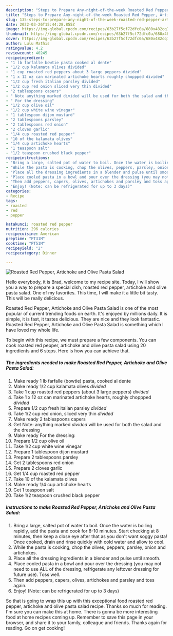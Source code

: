 ```yaml
---
description: "Steps to Prepare Any-night-of-the-week Roasted Red Pepper, Artichoke and Olive Pasta Salad"
title: "Steps to Prepare Any-night-of-the-week Roasted Red Pepper, Artichoke and Olive Pasta Salad"
slug: 135-steps-to-prepare-any-night-of-the-week-roasted-red-pepper-artichoke-and-olive-pasta-salad
date: 2022-03-26T15:44:28.855Z
image: https://img-global.cpcdn.com/recipes/63b27f5cf72dfc0a/680x482cq70/roasted-red-pepper-artichoke-and-olive-pasta-salad-recipe-main-photo.jpg
thumbnail: https://img-global.cpcdn.com/recipes/63b27f5cf72dfc0a/680x482cq70/roasted-red-pepper-artichoke-and-olive-pasta-salad-recipe-main-photo.jpg
cover: https://img-global.cpcdn.com/recipes/63b27f5cf72dfc0a/680x482cq70/roasted-red-pepper-artichoke-and-olive-pasta-salad-recipe-main-photo.jpg
author: Lulu Mathis
ratingvalue: 4.2
reviewcount: 40245
recipeingredient:
- "1 lb farfalle bowtie pasta cooked al dente"
- "1/2 cup kalamata olives divided"
- "1 cup roasted red peppers about 3 large peppers divided"
- "1 x 12 oz can marinated artichoke hearts roughly choppped divided"
- "1/2 cup fresh italian parsley divided"
- "1/2 cup red onion sliced very thin divided"
- "2 tablespoons capers"
- " Note anything marked divided will be used for both the salad and the dressing"
- " For the dressing"
- "1/2 cup olive oil"
- "1/2 cup white wine vinegar"
- "1 tablespoon dijon mustard"
- "2 tablespoons parsley"
- "2 tablespoons red onion"
- "2 cloves garlic"
- "1/4 cup roasted red pepper"
- "10 of the kalamata olives"
- "1/4 cup artichoke hearts"
- "1 teaspoon salt"
- "1/2 teaspoon crushed black pepper"
recipeinstructions:
- "Bring a large, salted pot of water to boil. Once the water is boiling rapidly, add the pasta and cook for 8-10 minutes. Start checking at 8 minutes, then keep a close eye after that as you don&#39;t want soggy pasta! Once cooked, drain and rinse quickly with cold water and allow to cool."
- "While the pasta is cooking, chop the olives, peppers, parsley, onion and artichokes."
- "Place all the dressing ingredients in a blender and pulse until smooth."
- "Place cooled pasta in a bowl and pour over the dressing (you may not need to use ALL of the dressing, refrigerate any leftover dressing for future use). Toss well."
- "Then add peppers, capers, olives, artichokes and parsley and toss again."
- "Enjoy! (Note: can be refrigerated for up to 3 days)"
categories:
- Recipe
tags:
- roasted
- red
- pepper

katakunci: roasted red pepper 
nutrition: 296 calories
recipecuisine: American
preptime: "PT31M"
cooktime: "PT51M"
recipeyield: "2"
recipecategory: Dinner

---
```



![Roasted Red Pepper, Artichoke and Olive Pasta Salad](https://img-global.cpcdn.com/recipes/63b27f5cf72dfc0a/680x482cq70/roasted-red-pepper-artichoke-and-olive-pasta-salad-recipe-main-photo.jpg)

Hello everybody, it is Brad, welcome to my recipe site. Today, I will show you a way to prepare a special dish, roasted red pepper, artichoke and olive pasta salad. One of my favorites. This time, I will make it a little bit tasty. This will be really delicious.



Roasted Red Pepper, Artichoke and Olive Pasta Salad is one of the most popular of current trending foods on earth. It's enjoyed by millions daily. It is simple, it is fast, it tastes delicious. They are nice and they look fantastic. Roasted Red Pepper, Artichoke and Olive Pasta Salad is something which I have loved my whole life.


To begin with this recipe, we must prepare a few components. You can cook roasted red pepper, artichoke and olive pasta salad using 20 ingredients and 6 steps. Here is how you can achieve that.

<!--inarticleads1-->

##### The ingredients needed to make Roasted Red Pepper, Artichoke and Olive Pasta Salad:

1. Make ready 1 lb farfalle (bowtie) pasta, cooked al dente
1. Make ready 1/2 cup kalamata olives *divided*
1. Take 1 cup roasted red peppers (about 3 large peppers) *divided*
1. Take 1 x 12 oz can marinated artichoke hearts, roughly choppped *divided*
1. Prepare 1/2 cup fresh italian parsley *divided*
1. Take 1/2 cup red onion, sliced very thin *divided*
1. Make ready 2 tablespoons capers
1. Get  Note: anything marked *divided* will be used for both the salad and the dressing
1. Make ready  For the dressing:
1. Prepare 1/2 cup olive oil
1. Take 1/2 cup white wine vinegar
1. Prepare 1 tablespoon dijon mustard
1. Prepare 2 tablespoons parsley
1. Get 2 tablespoons red onion
1. Prepare 2 cloves garlic
1. Get 1/4 cup roasted red pepper
1. Take 10 of the kalamata olives
1. Make ready 1/4 cup artichoke hearts
1. Get 1 teaspoon salt
1. Take 1/2 teaspoon crushed black pepper




<!--inarticleads2-->

##### Instructions to make Roasted Red Pepper, Artichoke and Olive Pasta Salad:

1. Bring a large, salted pot of water to boil. Once the water is boiling rapidly, add the pasta and cook for 8-10 minutes. Start checking at 8 minutes, then keep a close eye after that as you don&#39;t want soggy pasta! Once cooked, drain and rinse quickly with cold water and allow to cool.
1. While the pasta is cooking, chop the olives, peppers, parsley, onion and artichokes.
1. Place all the dressing ingredients in a blender and pulse until smooth.
1. Place cooled pasta in a bowl and pour over the dressing (you may not need to use ALL of the dressing, refrigerate any leftover dressing for future use). Toss well.
1. Then add peppers, capers, olives, artichokes and parsley and toss again.
1. Enjoy! (Note: can be refrigerated for up to 3 days)




So that is going to wrap this up with this exceptional food roasted red pepper, artichoke and olive pasta salad recipe. Thanks so much for reading. I'm sure you can make this at home. There is gonna be more interesting food at home recipes coming up. Remember to save this page in your browser, and share it to your family, colleague and friends. Thanks again for reading. Go on get cooking!

